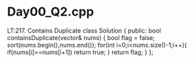 # Day00_Q2.cpp
LT:217. Contains Duplicate
class Solution {
public:
    bool containsDuplicate(vector<int>& nums) {
        bool flag = false;
        sort(nums.begin(),nums.end());
        for(int i=0;i<nums.size()-1;i++){
            if(nums[i]==nums[i+1]) return true;
        }
        return flag;
    }
};
